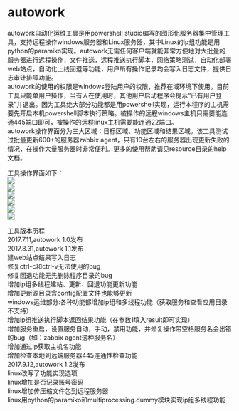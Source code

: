 # autowork
autowork自动化运维工具是用powershell studio编写的图形化服务器集中管理工具，支持远程操作windows服务器和Linux服务器，其中Linux的ip组功能是用python的paramiko实现。autowork无需任何客户端就能非常方便地对大批量的服务器进行远程操作，文件推送，远程推送执行脚本，网络策略测试，自动化部署web站点，自动化上线回退等功能，用户所有操作记录均会写入日志文件，提供日志审计排障功能。<br>
autowork的使用的权限是windows登陆用户的权限，推荐在域环境下使用。目前工具只能单用户操作，当有人在使用时，其他用户启动程序会提示“已有用户登录”并退出。因为工具绝大部分功能都是用powershell实现，运行本程序的主机需要先开启本机powershell脚本执行策略。被操作的远程windows主机只需要能连通445端口即可，被操作的远程linux主机需要能连通22端口。<br>
autowork操作界面分为三大区域：目标区域、功能区域和结果区域。该工具测试过批量更新600+的服务器zabbix agent，只有10台左右的服务器出现更新失败的情况，在操作大量服务器时非常便利。更多的使用帮助请见resource目录的help文档。<br>

工具操作界面如下：<br>
![](https://github.com/qwsddn/autowork/blob/master/raw/windows.jp)<br>
![](https://github.com/qwsddn/autowork/blob/master/raw/linux.jpg)<br>
![](https://github.com/qwsddn/autowork/blob/master/raw/netpolicy.jpg)<br>
![](https://github.com/qwsddn/autowork/blob/master/raw/win_website.jpg)<br>
![](https://github.com/qwsddn/autowork/blob/master/raw/win_update.jpg)<br>
![](https://github.com/qwsddn/autowork/blob/master/raw/win_rollback.jpg)

工具版本历程<br>
2017.7.11,autowork 1.0发布<br>
2017.8.31,autowork 1.1发布<br>
建web站点结果写入日志<br>
修复ctrl-c和ctrl-v无法使用的bug<br>
修复回退功能无先删除程序目录的bug<br>
增加ip组多线程建站、更新、回退功能更新功能<br>
增加更新源目录含config配置文件也能够更新<br>
windows运维部分:各种功能都增加ip组和多线程功能（获取服务和查看应用目录不支持）<br>
增加ip组推送执行脚本返回结果功能（在参数1填入result即可实现）<br>
增加服务重启，设置服务自动，手动，禁用功能，并修复操作带空格服务名会出错的bug（如：zabbix agent这种服务名）<br>
增加通过ip获取主机名功能<br>
增加检查本地到远端服务器445连通性检查功能<br>
2017.9.12,autowork 1.2发布<br>
linux改写了功能实现选项<br>
linux增加是否记录账号密码<br>
linux增加传压缩文件包到远程服务器<br>
linux用python的paramiko和multiprocessing.dummy模块实现ip组多线程功能<br>
